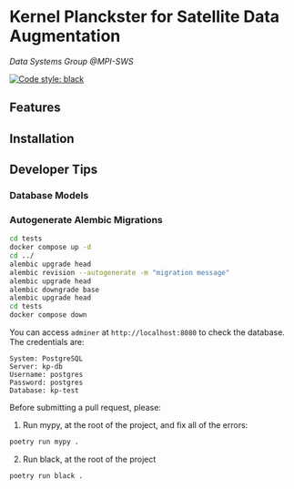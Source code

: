 # Kernel Planckster for Satellite Data Augmentation

*Data Systems Group @MPI-SWS*

[![Code style: black](https://img.shields.io/badge/code%20style-black-000000.svg)](https://github.com/psf/black)


## Features


## Installation


## Developer Tips

### Database Models

### Autogenerate Alembic Migrations

```bash
cd tests
docker compose up -d
cd ../
alembic upgrade head
alembic revision --autogenerate -m "migration message"
alembic upgrade head
alembic downgrade base
alembic upgrade head
cd tests
docker compose down
```

You can access `adminer` at `http://localhost:8080` to check the database. The credentials are:
```
System: PostgreSQL
Server: kp-db
Username: postgres
Password: postgres
Database: kp-test
```

Before submitting a pull request, please:

1. Run mypy, at the root of the project, and fix all of the errors:
```bash
poetry run mypy .
```
2. Run black, at the root of the project
```bash
poetry run black .
```
